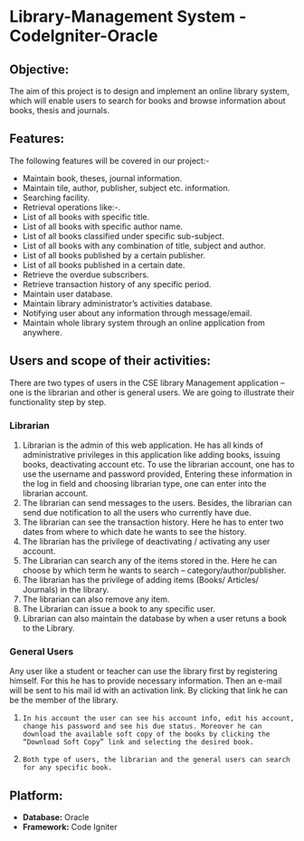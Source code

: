 # Library-Management System - CodeIgniter-Oracle

## Objective:
The aim of this project is to design and implement an online library system, which will enable users to search for books and browse information about books, thesis and journals. 

## Features:
The following features will be covered in our project:-
*	Maintain book, theses, journal information.
* Maintain tile, author, publisher, subject etc. information.
*	Searching facility.
*	Retrieval operations like:-.
  *	List of all books with specific title.
  *	List of all books with specific author name.
  *	List of all books classified under specific sub-subject.
  *	List of all books with any combination of title, subject and author.
  *	List of all books published by a certain publisher.
  *	List of all books published in a certain date.
  *	Retrieve the overdue subscribers.
  *	Retrieve transaction history of any specific period.
*	Maintain user database.
*	Maintain library administrator’s activities database.
*	Notifying user about any information through message/email. 
*	Maintain whole library system through an online application from anywhere.
	

## Users and scope of their activities:
There are two types of users in the CSE library Management application – one is the librarian and other is general users. We are going to illustrate their functionality step by step. 

### Librarian 
1.  Librarian is the admin of this web application. He has all kinds of administrative privileges in this application like adding books, issuing books, deactivating account etc. To use the librarian account, one has to use the username and password provided, Entering these information in the log in field and choosing librarian type, one can enter into the librarian account.
2.  The librarian can send messages to the users. Besides, the librarian can send due notification to all the users who currently have due. 
3.  The librarian can see the transaction history. Here he has to enter two dates from where to which date he wants to see the history.
4.  The librarian has the privilege of deactivating / activating any user account. 
5.  The Librarian can search any of the items stored in the. Here he can choose by which term he wants to search –  category/author/publisher. 
6.  The librarian has the privilege of adding items (Books/ Articles/ Journals) in the library. 
7.  The librarian can also remove any item. 
8.  The Librarian can issue a book to any specific user. 
9.  Librarian can also maintain the database by when a user retuns a book to the Library.

### General Users  
Any user like a student or teacher can use the library first by registering himself. For this he has to provide  necessary information. Then an e-mail will be sent to his mail id with an activation link. By clicking that link he can be the member of the library. 
1.     In his account the user can see his account info, edit his account, change his password and see his due status. Moreover he can download the available soft copy of the books by clicking the “Download Soft Copy” link and selecting the desired book. 
2.     Both type of users, the librarian and the general users can search for any specific book. 


## Platform:
* **Database:** Oracle
* **Framework:** Code Igniter



